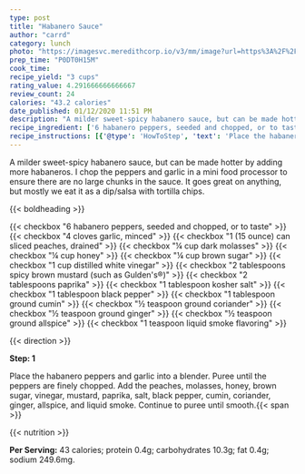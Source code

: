 ```yaml
---
type: post
title: "Habanero Sauce"
author: "carrd"
category: lunch
photo: "https://imagesvc.meredithcorp.io/v3/mm/image?url=https%3A%2F%2Fimages.media-allrecipes.com%2Fuserphotos%2F1208010.jpg"
prep_time: "P0DT0H15M"
cook_time: 
recipe_yield: "3 cups"
rating_value: 4.291666666666667
review_count: 24
calories: "43.2 calories"
date_published: 01/12/2020 11:51 PM
description: "A milder sweet-spicy habanero sauce, but can be made hotter by adding more habaneros.  I chop the peppers and garlic in a mini food processor to ensure there are no large chunks in the sauce. It goes great on anything, but mostly we eat it as a dip/salsa with tortilla chips."
recipe_ingredient: ['6 habanero peppers, seeded and chopped, or to taste', '4 cloves garlic, minced', '1 (15 ounce) can sliced peaches, drained', '¼ cup dark molasses', '¼ cup honey', '¼ cup brown sugar', '1 cup distilled white vinegar', "2 tablespoons spicy brown mustard (such as Gulden's®)", '2 tablespoons paprika', '1 tablespoon kosher salt', '1 tablespoon black pepper', '1 tablespoon ground cumin', '½ teaspoon ground coriander', '½ teaspoon ground ginger', '½ teaspoon ground allspice', '1 teaspoon liquid smoke flavoring']
recipe_instructions: [{'@type': 'HowToStep', 'text': 'Place the habanero peppers and garlic into a blender. Puree until the peppers are finely chopped. Add the peaches, molasses, honey, brown sugar, vinegar, mustard, paprika, salt, black pepper, cumin, coriander, ginger, allspice, and liquid smoke. Continue to puree until smooth.\n'}]
---
```


A milder sweet-spicy habanero sauce, but can be made hotter by adding more habaneros.  I chop the peppers and garlic in a mini food processor to ensure there are no large chunks in the sauce. It goes great on anything, but mostly we eat it as a dip/salsa with tortilla chips. 

{{< boldheading >}}

{{< checkbox "6  habanero peppers, seeded and chopped, or to taste" >}}
{{< checkbox "4 cloves garlic, minced" >}}
{{< checkbox "1 (15 ounce) can sliced peaches, drained" >}}
{{< checkbox "¼ cup dark molasses" >}}
{{< checkbox "¼ cup honey" >}}
{{< checkbox "¼ cup brown sugar" >}}
{{< checkbox "1 cup distilled white vinegar" >}}
{{< checkbox "2 tablespoons spicy brown mustard (such as Gulden's®)" >}}
{{< checkbox "2 tablespoons paprika" >}}
{{< checkbox "1 tablespoon kosher salt" >}}
{{< checkbox "1 tablespoon black pepper" >}}
{{< checkbox "1 tablespoon ground cumin" >}}
{{< checkbox "½ teaspoon ground coriander" >}}
{{< checkbox "½ teaspoon ground ginger" >}}
{{< checkbox "½ teaspoon ground allspice" >}}
{{< checkbox "1 teaspoon liquid smoke flavoring" >}}


{{< direction >}}

**Step: 1**

Place the habanero peppers and garlic into a blender. Puree until the peppers are finely chopped. Add the peaches, molasses, honey, brown sugar, vinegar, mustard, paprika, salt, black pepper, cumin, coriander, ginger, allspice, and liquid smoke. Continue to puree until smooth.{{< span >}}

{{< nutrition >}}

**Per Serving:** 43 calories; protein 0.4g; carbohydrates 10.3g; fat 0.4g; sodium 249.6mg.